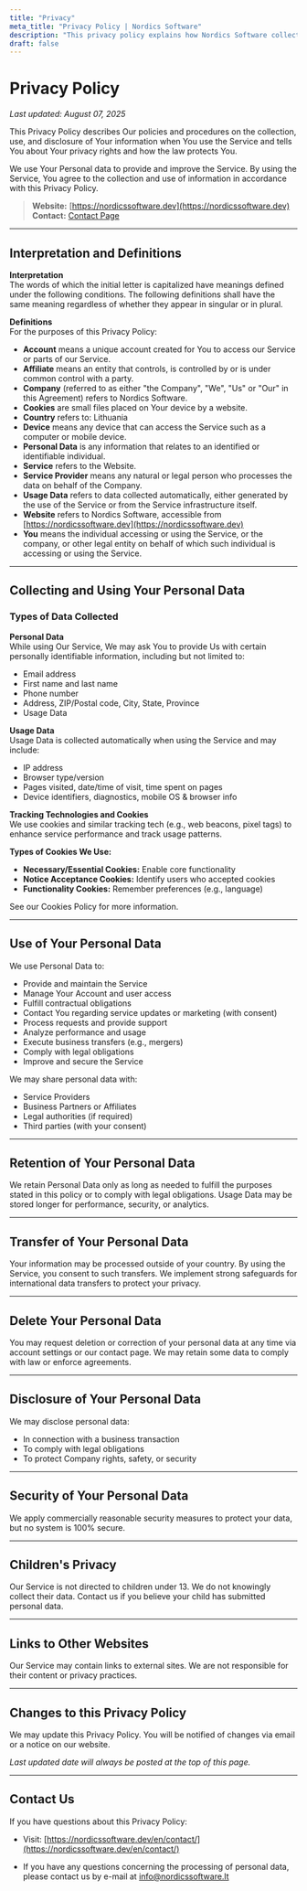 ```yaml
---
title: "Privacy"
meta_title: "Privacy Policy | Nordics Software"
description: "This privacy policy explains how Nordics Software collects, uses, and protects your personal information."
draft: false
---
```


# Privacy Policy
_Last updated: August 07, 2025_

This Privacy Policy describes Our policies and procedures on the collection, use, and disclosure of Your information when You use the Service and tells You about Your privacy rights and how the law protects You.

We use Your Personal data to provide and improve the Service. By using the Service, You agree to the collection and use of information in accordance with this Privacy Policy.

> **Website:** [https://nordicssoftware.dev](https://nordicssoftware.dev)  
> **Contact:** [Contact Page](https://nordicssoftware.dev/en/contact/)

---

## Interpretation and Definitions

**Interpretation**  
The words of which the initial letter is capitalized have meanings defined under the following conditions. The following definitions shall have the same meaning regardless of whether they appear in singular or in plural.

**Definitions**  
For the purposes of this Privacy Policy:

- **Account** means a unique account created for You to access our Service or parts of our Service.
- **Affiliate** means an entity that controls, is controlled by or is under common control with a party.
- **Company** (referred to as either "the Company", "We", "Us" or "Our" in this Agreement) refers to Nordics Software.
- **Cookies** are small files placed on Your device by a website.
- **Country** refers to: Lithuania
- **Device** means any device that can access the Service such as a computer or mobile device.
- **Personal Data** is any information that relates to an identified or identifiable individual.
- **Service** refers to the Website.
- **Service Provider** means any natural or legal person who processes the data on behalf of the Company.
- **Usage Data** refers to data collected automatically, either generated by the use of the Service or from the Service infrastructure itself.
- **Website** refers to Nordics Software, accessible from [https://nordicssoftware.dev](https://nordicssoftware.dev)
- **You** means the individual accessing or using the Service, or the company, or other legal entity on behalf of which such individual is accessing or using the Service.

---

## Collecting and Using Your Personal Data

### Types of Data Collected

**Personal Data**  
While using Our Service, We may ask You to provide Us with certain personally identifiable information, including but not limited to:

- Email address
- First name and last name
- Phone number
- Address, ZIP/Postal code, City, State, Province
- Usage Data

**Usage Data**  
Usage Data is collected automatically when using the Service and may include:

- IP address
- Browser type/version
- Pages visited, date/time of visit, time spent on pages
- Device identifiers, diagnostics, mobile OS & browser info

**Tracking Technologies and Cookies**  
We use cookies and similar tracking tech (e.g., web beacons, pixel tags) to enhance service performance and track usage patterns.

**Types of Cookies We Use:**

- **Necessary/Essential Cookies:** Enable core functionality
- **Notice Acceptance Cookies:** Identify users who accepted cookies
- **Functionality Cookies:** Remember preferences (e.g., language)

See our Cookies Policy for more information.

---

## Use of Your Personal Data

We use Personal Data to:

- Provide and maintain the Service
- Manage Your Account and user access
- Fulfill contractual obligations
- Contact You regarding service updates or marketing (with consent)
- Process requests and provide support
- Analyze performance and usage
- Execute business transfers (e.g., mergers)
- Comply with legal obligations
- Improve and secure the Service

We may share personal data with:

- Service Providers
- Business Partners or Affiliates
- Legal authorities (if required)
- Third parties (with your consent)

---

## Retention of Your Personal Data

We retain Personal Data only as long as needed to fulfill the purposes stated in this policy or to comply with legal obligations.
Usage Data may be stored longer for performance, security, or analytics.

---

## Transfer of Your Personal Data

Your information may be processed outside of your country. By using the Service, you consent to such transfers.
We implement strong safeguards for international data transfers to protect your privacy.

---

## Delete Your Personal Data

You may request deletion or correction of your personal data at any time via account settings or our contact page. We may retain some data to comply with law or enforce agreements.

---

## Disclosure of Your Personal Data

We may disclose personal data:

- In connection with a business transaction
- To comply with legal obligations
- To protect Company rights, safety, or security

---

## Security of Your Personal Data

We apply commercially reasonable security measures to protect your data, but no system is 100% secure.

---

## Children's Privacy

Our Service is not directed to children under 13. We do not knowingly collect their data. Contact us if you believe your child has submitted personal data.

---

## Links to Other Websites

Our Service may contain links to external sites. We are not responsible for their content or privacy practices.

---

## Changes to this Privacy Policy

We may update this Privacy Policy. You will be notified of changes via email or a notice on our website.

_Last updated date will always be posted at the top of this page._

---

## Contact Us

If you have questions about this Privacy Policy:
- Visit: [https://nordicssoftware.dev/en/contact/](https://nordicssoftware.dev/en/contact/)

- If you have any questions concerning the processing of personal data, please contact us by e-mail at info@nordicssoftware.lt

